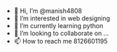 - 👋 Hi, I’m @manish4808
- 👀 I’m interested in web designing 
- 🌱 I’m currently learning python 
- 💞️ I’m looking to collaborate on ...
- 📫 How to reach me 8126601195 

<!---
manish4808/manish4808 is a ✨ special ✨ repository because its `README.md` (this file) appears on your GitHub profile.
You can click the Preview link to take a look at your changes.
--->
